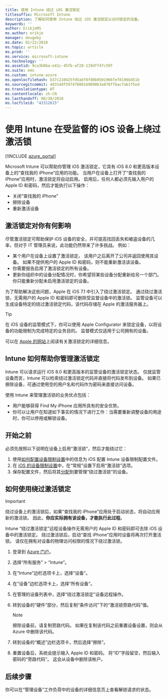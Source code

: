 ```yaml
---
title: 使用 Intune 绕过 iOS 激活锁定
titlesuffix: Microsoft Intune
description: 了解如何使用 Intune 绕过 iOS 激活锁定以访问锁定的设备。
keywords: ''
author: ErikjeMS
ms.author: erikje
manager: dougeby
ms.date: 02/22/2018
ms.topic: article
ms.prod: ''
ms.service: microsoft-intune
ms.technology: ''
ms.assetid: 9ca3b0ba-e41c-45fb-af28-119dff47c59f
ms.suite: ems
ms.custom: intune-azure
ms.openlocfilehash: b37c210425fd5abf8fd0b0501966fef8196b451b
ms.sourcegitcommit: 4d314df59747800169090b3a870ffbacfab1f5ed
ms.translationtype: HT
ms.contentlocale: zh-CN
ms.lasthandoff: 08/30/2018
ms.locfileid: "43312615"
---
```

# <a name="bypass-activation-lock-on-supervised-ios-devices-with-intune"></a>使用 Intune 在受监督的 iOS 设备上绕过激活锁


[!INCLUDE [azure_portal](./includes/azure_portal.md)]

Microsoft Intune 可以帮助你管理 iOS 激活锁定，它具有 iOS 8.0 和更高版本设备上的“查找我的 iPhone”应用的功能。 当用户在设备上打开了“查找我的 iPhone”应用时，激活锁定将自动启用。 启用后，任何人都必须先输入用户的 Apple ID 和密码，然后才能执行以下操作：

- 关闭“查找我的 iPhone”
- 擦除设备
- 重新激活设备

## <a name="how-activation-lock-affects-you"></a>激活锁定对你有何影响

尽管激活锁定可帮助保护 iOS 设备的安全，并可提高找回丢失和被盗设备的几率，但对于 IT 管理员来说，此功能仍然带来了许多挑战。 例如：

- 某个用户在设备上设置了激活锁定。 该用户之后离开了公司并返回使用其设备。 如果不提供用户的 Apple ID 和密码，则不能重新激活该设备。
- 你需要报告启用了激活锁定的所有设备。
- 更新你组织中的设备分配情况时，你希望将某些设备分配重新给另一个部门。 你只能重新分配未启用激活锁定的设备。

为了帮助解决这些问题，Apple 在 iOS 7.1 中引入了绕过激活锁定。 通过绕过激活锁，无需用户的 Apple ID 和密码即可删除受监督设备中的激活锁。 监管设备可以生成设备特定的绕过激活锁定代码，该代码存储在 Apple 的激活服务器上。

>[!TIP]
>在 iOS 设备的监管模式下，你可以使用 Apple Configurator 来锁定设备，以将设备的功能限制为完成特定的业务目的。 监督模式仅适用于公司拥有的设备。

可以在 [Apple 的网站](https://support.apple.com/HT201365)上阅读有关激活锁定的详细信息。

## <a name="how-intune-helps-you-manage-activation-lock"></a>Intune 如何帮助你管理激活锁定
Intune 可以请求运行 iOS 8.0 和更高版本的监管设备的激活锁定状态。 仅就监管设备而言，Intune 可以检索绕过激活锁定代码并直接将代码发布到设备。 如果已擦除设备，可通过使用空的用户名和代码作为密码来直接访问设备。

使用 Intune 来管理激活锁的业务优点包括：

- 用户能够获得 Find My iPhone 应用所具有的安全优势。
- 你可以让用户在知道如下事实的情况下进行工作：当需要重新调整设备的用途时，你可以停用或解锁设备。

## <a name="before-you-start"></a>开始之前
必须先按照以下说明在设备上启用“激活锁”，然后才能绕过它：

1. 使用[如何配置设备限制设置](/intune-azure/configure-devices/how-to-configure-device-restrictions)中的信息为 iOS 配置 Intune 设备限制配置文件。
2. 在 [iOS 的设备限制设置](device-restrictions-ios.md)中，在“常规”设置下启用“激活锁”选项。
3. 保存配置文件，然后将其[分配](device-profile-assign.md)到要管理“绕过激活锁”的设备。


## <a name="how-to-use-activation-lock-bypass"></a>如何使用绕过激活锁定

>[!IMPORTANT]
>绕过设备上的激活锁后，如果“查找我的 iPhone”应用处于启动状态，将自动应用新的激活锁。 因此，**你应实际拥有该设备，才能执行此过程**。

Intune “绕过激活锁定”远程设备操作无需用户的 Apple ID 和密码即可去除 iOS 设备中的激活锁定。 绕过激活锁后，启动“查找 iPhone”应用时设备将再次打开激活锁。 请仅在拥有对设备的物理访问权限的情况下绕过激活锁。

1. 登录到 [Azure 门户](https://portal.azure.com)。
2. 选择“所有服务” > “Intune”。
3. 在“Intune”边栏选项卡上，选择“设备”。
4. 在“设备”边栏选项卡上，选择“所有设备”。
5. 在管理的设备列表中，选择“绕过激活锁定”设备远程操作。
6. 转到设备的“硬件”部分，然后复制“条件访问”下的“激活锁旁路代码”值。

    >[!NOTE]
    >擦除设备前，请复制旁路代码。 如果在复制该代码之前重置设备设置，则会从 Azure 中删除该代码。

7.  转到设备的“概述”边栏选项卡，然后选择“擦除”。
8.  重置设备后，系统会提示输入 Apple ID 和密码。 将“ID”字段留空，然后输入密码的“旁路代码”。 这会从设备中删除该帐户。 


## <a name="next-steps"></a>后续步骤

你可以在“管理设备”工作负荷中的设备的详细信息页上查看解锁请求的状态。
